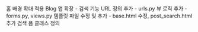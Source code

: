 홈 배경 확대 적용
Blog 앱 확장 - 검색 기능
URL 정의 추가 - urls.py
뷰 로직 추가 - forms.py, views.py
템플릿 파일 수정 및 추가 - base.html 수정, post_search.html 추가
검색 폼 클래스 정의
